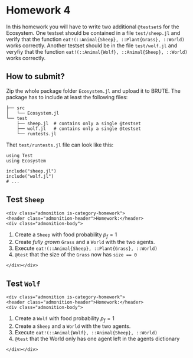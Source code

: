 # Homework 4

In this homework you will have to write two additional `@testset`s for the
Ecosystem.  One testset should be contained in a file `test/sheep.jl` and verify
that the function `eat!(::Animal{Sheep}, ::Plant{Grass}, ::World)` works correctly.  Another
testset should be in the file `test/wolf.jl` and veryfiy that the function
`eat!(::Animal{Wolf}, ::Animal{Sheep}, ::World)` works correctly.

## How to submit?

Zip the whole package folder `Ecosystem.jl` and upload it to BRUTE.
The package has to include at least the following files:

```
├── src
│   └── Ecosystem.jl
└── test
    ├── sheep.jl  # contains only a single @testset
    ├── wolf.jl   # contains only a single @testset
    └── runtests.jl
```
Thet `test/runtests.jl` file can look like this:
```
using Test
using Ecosystem

include("sheep.jl")
include("wolf.jl")
# ...
```

## Test `Sheep`

```@raw html
<div class="admonition is-category-homework">
<header class="admonition-header">Homework:</header>
<div class="admonition-body">
```
1. Create a `Sheep` with food probability $p_f=1$
2. Create *fully grown* `Grass` and a `World` with the two agents.
3. Execute `eat!(::Animal{Sheep}, ::Plant{Grass}, ::World)`
4. `@test` that the size of the `Grass` now has `size == 0`
```@raw html
</div></div>
```


## Test `Wolf`

```@raw html
<div class="admonition is-category-homework">
<header class="admonition-header">Homework:</header>
<div class="admonition-body">
```
1. Create a `Wolf` with food probability $p_f=1$
2. Create a `Sheep` and a `World` with the two agents.
3. Execute `eat!(::Animal{Wolf}, ::Animal{Sheep}, ::World)`
4. `@test` that the World only has one agent left in the agents dictionary
```@raw html
</div></div>
```
